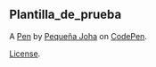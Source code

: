 Plantilla_de_prueba
-------------------


A [Pen](https://codepen.io/johaxly/pen/xyGOyq) by [Pequeña Joha](https://codepen.io/johaxly) on [CodePen](https://codepen.io).

[License](https://codepen.io/johaxly/pen/xyGOyq/license).